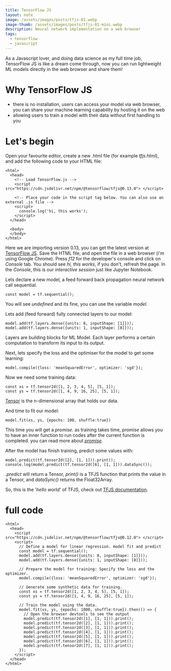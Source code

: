 ```yaml
---
title: TensorFlow JS
layout: note
image: /assets/images/posts/tfjs-01.webp
image-thumb: /assets/images/posts/tfjs-01-mini.webp
description: Neural network implementation on a web browser
tags:
  - tensorflow
  - javascript
---
```


As a Javascript lover, and doing data science as my full time job, TensorFlow JS is like a dream come through, now you can run lightweight ML models directly in the web browser and share them!

# Why TensorFlow JS
- there is no installation, users can access your model via web browser, you can share your machine learning capability by hosting it on the web
- allowing users to train a model with their data without first handling to you

# Let's begin
Open your favourite editor, create a new .html file (for example *tfjs.html*), and add the following code to your HTML file:

```
<html>
  <head>
    <!-- Load TensorFlow.js -->
    <script src="https://cdn.jsdelivr.net/npm/@tensorflow/tfjs@0.13.0"> </script>

    <!-- Place your code in the script tag below. You can also use an external .js file -->
    <script>
      console.log('hi, this works');
    </script>
  </head>

  <body>
  </body>
</html>
```

Here we are importing version 0.13, you can get the latest version at [TensorFlow JS](https://js.tensorflow.org/#getting-started).
Save the HTML file, and open the file in a web browser (i'm using Google Chrome). Press *f12* for the developer's console and click on *Console* tab. You should see *hi, this works*, if you don't, refresh the page. In the *Console*, this is our *interactive session* just like Jupyter Notebook.

Lets declare a new model, a feed forward back propagation neural network call sequential.
```
const model = tf.sequential();
```
You will see *undefined* and its fine, you can use the variable *model*.

Lets add (feed forward) fully connected layers to our model:
```
model.add(tf.layers.dense({units: 8, inputShape: [1]}));
model.add(tf.layers.dense({units: 1, inputShape: [8]}));
```
Layers are building blocks for ML Model. Each layer performs a certain computation to transform its input to its output.

Next, lets specify the loss and the optimiser for the model to get some learning:
```
model.compile({loss: 'meanSquaredError', optimizer: 'sgd'});
```

Now we need some training data:
```
const xs = tf.tensor2d([1, 2, 3, 4, 5], [5, 1]);
const ys = tf.tensor2d([1, 4, 9, 16, 25], [5, 1]);
```
[Tensor](https://js.tensorflow.org/api/0.13.0/#tensor) is the n-dimensional array that holds our data.

And time to fit our model:
```
model.fit(xs, ys, {epochs: 100, shuffle:true})
```

This time you will get a *promise*. as training takes time, *promise* allows you to have an inner function to run codes after the current function is completed. you can read more about [*promise*](https://developers.google.com/web/fundamentals/primers/promises).


After the model has finish training, predict some values with:
```
model.predict(tf.tensor2d([2], [1, 1])).print();
console.log(model.predict(tf.tensor2d([6], [1, 1])).dataSync());
```
*.predict* will return a Tensor, *print()* is a TFJS function that prints the value in a Tensor, and *dataSync()* returns the Float32Array.

So, this is the '*hello world*' of TFJS, check out [TFJS documentation](https://js.tensorflow.org).

# full code
```
<html>
  <head>
    <script src="https://cdn.jsdelivr.net/npm/@tensorflow/tfjs@0.12.0"> </script>
    <script>
      // Define a model for linear regression. model fit and predict
      const model = tf.sequential();
      model.add(tf.layers.dense({units: 8, inputShape: [1]}));
      model.add(tf.layers.dense({units: 1, inputShape: [8]}));

      // Prepare the model for training: Specify the loss and the optimizer.
      model.compile({loss: 'meanSquaredError', optimizer: 'sgd'});

      // Generate some synthetic data for training.
      const xs = tf.tensor2d([1, 2, 3, 4, 5], [5, 1]);
      const ys = tf.tensor2d([1, 4, 9, 16, 25], [5, 1]);

      // Train the model using the data.
      model.fit(xs, ys, {epochs: 1000, shuffle:true}).then(() => {
        // Open the browser devtools to see the output
        model.predict(tf.tensor2d([1], [1, 1])).print();
        model.predict(tf.tensor2d([2], [1, 1])).print();
        model.predict(tf.tensor2d([3], [1, 1])).print();
        model.predict(tf.tensor2d([4], [1, 1])).print();
        model.predict(tf.tensor2d([5], [1, 1])).print();
        model.predict(tf.tensor2d([6], [1, 1])).print();
        model.predict(tf.tensor2d([7], [1, 1])).print();
      });
    </script>
  </head>
</html>
```
